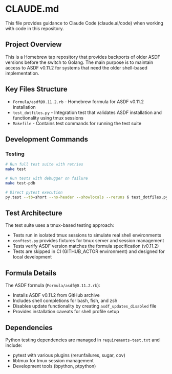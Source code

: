 # CLAUDE.md

This file provides guidance to Claude Code (claude.ai/code) when working with code in this repository.

## Project Overview

This is a Homebrew tap repository that provides backports of older ASDF versions before the switch to Golang. The main purpose is to maintain access to ASDF v0.11.2 for systems that need the older shell-based implementation.

## Key Files Structure

- `Formula/asdf@0.11.2.rb` - Homebrew formula for ASDF v0.11.2 installation
- `test_dotfiles.py` - Integration test that validates ASDF installation and functionality using tmux sessions
- `Makefile` - Contains test commands for running the test suite

## Development Commands

### Testing
```bash
# Run full test suite with retries
make test

# Run tests with debugger on failure
make test-pdb

# Direct pytest execution
py.test --tb=short --no-header --showlocals --reruns 6 test_dotfiles.py
```

## Test Architecture

The test suite uses a tmux-based testing approach:
- Tests run in isolated tmux sessions to simulate real shell environments
- `conftest.py` provides fixtures for tmux server and session management
- Tests verify ASDF version matches the formula specification (v0.11.2)
- Tests are skipped in CI (GITHUB_ACTOR environment) and designed for local development

## Formula Details

The ASDF formula (`Formula/asdf@0.11.2.rb`):
- Installs ASDF v0.11.2 from GitHub archive
- Includes shell completions for bash, fish, and zsh
- Disables update functionality by creating `asdf_updates_disabled` file
- Provides installation caveats for shell profile setup

## Dependencies

Python testing dependencies are managed in `requirements-test.txt` and include:
- pytest with various plugins (rerunfailures, sugar, cov)
- libtmux for tmux session management
- Development tools (bpython, ptpython)
